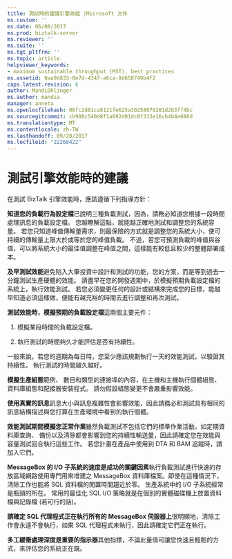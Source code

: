 ```yaml
---
title: 測試時的建議引擎效能 |Microsoft 文件
ms.custom: ''
ms.date: 06/08/2017
ms.prod: biztalk-server
ms.reviewer: ''
ms.suite: ''
ms.tgt_pltfrm: ''
ms.topic: article
helpviewer_keywords:
- maximum sustainable throughput (MST), best practices
ms.assetid: 0aa9d833-0e7d-4347-a6ca-8d658749b4f2
caps.latest.revision: 6
author: MandiOhlinger
ms.author: mandia
manager: anneta
ms.openlocfilehash: 06fc2d81ca8121fe625a30258070281d2b3ff4bc
ms.sourcegitcommit: cb908c540d8f1a692d01dc8f313e16cb4b4e696d
ms.translationtype: MT
ms.contentlocale: zh-TW
ms.lasthandoff: 09/20/2017
ms.locfileid: "22268422"
---
```

# <a name="recommendations-when-testing-engine-performance"></a>測試引擎效能時的建議
在測試 BizTalk 引擎效能時，應該遵循下列指導方針：  
  
 **知道您的負載行為設定檔**已說明三種負載測試，因為，請務必知道您根據一段時間處理訊息的負載設定檔。  您越瞭解這點，就能越正確地測試和調整您的系統容量。 若您只知道峰值傳輸量需求，則最保險的方式就是調整您的系統大小，使可持續的傳輸量上限大於或等於您的峰值負載。 不過，若您可預測負載的峰值與谷值，可以將系統大小的最佳值調整在峰值之間，這樣能有較低且較少的整體部署成本。  
  
 **及早測試效能**避免陷入大筆投資中設計和測試的功能，您的方案，而是等到過去一分鐘測試生產硬體的效能。 請盡早在您的開發週期中，於模擬預期負載設定檔的系統上，執行效能測試。 若您必須變更任何的設計或結構來完成您的目標，能越早知道必須這樣做，便能有越充裕的時間去進行調整和再次測試。  
  
 **測試效能時，模擬預期的負載設定檔**這兩個主要元件：  
  
1.  模擬某段時間的負載設定檔。  
  
2.  執行測試的時間夠久才能評估是否有持續性。  
  
 一般來說，若您的週期為每日時，您至少應該規劃執行一天的效能測試，以驗證其持續性。 執行測試的時間越久越好。  
  
 **模擬生產組態**範例、 數目和類型的連接埠的內容，在主機和主機執行個體組態、 資料庫組態和配接器安裝程式。 請勿假設組態變更不會嚴重影響效能。  
  
 **使用真實的訊息**訊息大小與訊息複雜性會影響效能，因此請務必和測試具有相同的訊息結構描述與您打算在生產環境中看到的執行個體。  
  
 **效能測試期間模擬您正常作業**雖然負載測試不包括它們的標準作業活動，如定期資料庫查詢、 備份以及清除都會影響到您的持續性輸送量，因此請確定您在效能與容量測試回合執行這些工作。 若您計畫在產品中使用到 DTA 和 BAM 追蹤時，請加入它們。  
  
 **MessageBox 的 I/O 子系統的速度是成功的關鍵因素**執行負載測試進行快速的存放區域網路使用專門用來增建之 MessageBox 資料庫檔案。即使在這種情況下，清除工作也能將 SQL 資料檔的閒置時間趨近於零。 生產系統中的 I/O 子系統經常是瓶頸的所在。 常用的最佳化 SQL I/O 策略就是在個別的實體磁碟機上放置資料檔與記錄檔 (若可行的話)。  
  
 **請確定 SQL 代理程式正在執行所有的 MessageBox 伺服器上**很明顯地，清除工作會永遠不會執行，如果 SQL 代理程式未執行，因此請確定它們正在執行。  
  
 **多工緩衝處理深度是重要的指示器**其他指標，不論此量值可讓您快速且輕鬆的方式，來評估您的系統正在既。